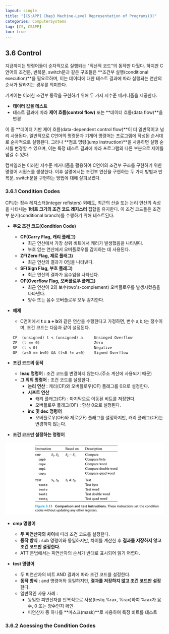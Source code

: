 ```yaml
---
layout: single
title: "[CS:APP] Chap3 Machine-Level Representation of Programs(3)"
categories: ComputerSystems
tag: [CS, CSAPP]
toc: true
---
```


## 3.6 Control
 
 지금까지는 명령어들이 순차적으로 실행되는 "직선적 코드"의 동작만 다뤘다. 하지만 C언어의 조건문, 반복문, switch문과 같은 구조들은 **조건부 실행(conditional execution)**을 필요로하며, 이는 데이터에 대한 테스트 결과에 따라 실행되는 연산의 순서가 달라지는 경우를 의미한다.

 기계어는 이러한 조건부 동작을 구현하기 위해 두 가지 저수준 메커니즘을 제공한다.
 - **데이터 값을 테스트**
 - 테스트 결과에 따라 **제어 흐름(control flow)** 또는 **데이터 흐름(data flow)**을 변경

 이 중 **데이터 기반 제어 흐름(data-dependent control flow)**이 더 일반적이고 널리 사용된다. 일반적으로 C언어의 명령문과 기계어 명령어는 프로그램에 작성된 순서대로 순차적으로 실행된다. 그러나 **점프 명령(jump instruction)**을 사용하면 실행 순서를 변경할 수 있으며, 이는 특정 테스트 결과에 따라 프로그램의 다른 부분으로 제어를 넘길 수 있다.

 컴파일러는 이러한 저수준 메커니즘을 활용하여 C언어의 조건부 구조를 구현하기 위한 명령어 시퀀스를 생성한다. 이후 설명에서는 조건부 연산을 구현하는 두 가지 방법과 반복문, switch문을 구현하는 방법에 대해 살펴보곘다.

### 3.6.1 Condition Codes

 CPU는 정수 레지스터(integer refisters) 외에도, 최근의 산술 또는 논리 연산의 속성을 나타내는 **1비트 크기의 조건 코드 레지스터** 집합을 유지한다. 이 조건 코드들은 조건부 분기(conditional branch)를 수행하기 위해 테스트된다.

 - **주요 조건 코드(Condition Code)**
    - **CF(Carry Flag, 캐리 플래그)**
        - 최근 연산에서 가장 상위 비트에서 캐리가 발생했음을 나타낸다.
        - 부호 없는 연산에서 오버플로우를 감지하는 데 사용된다.
    - **ZF(Zero Flag, 제로 플래그)**
        - 최근 연산의 결과가 0임을 나타낸다.
    - **SF(Sign Flag, 부호 플래그)**
        - 최근 연산의 결과가 음수임을 나타낸다.
    - **OF(Overflow Flag, 오버플로우 플래그)**
        - 최근 연산이 2의 보수(two's-complement) 오버플로우를 발생시켰음을 나타낸다.
        - 양수 또는 음수 오버플로우 모두 감지한다.

 - **예제**
    - C언어에서 **t = a + b**와 같은 연산을 수행한다고 가정하면, 변수 a,b,t는 정수이며, 조건 코드는 다음과 같이 설정된다.

    ```
    CF  (unsigned) t < (unsigned) a     Unsinged Overflow
    ZF  (t == 0)                        Zero
    SF  (t < 0)                         Negative
    OF  (a<0 == b<0) && (t<0 != a<0)    Signed Overflow
    ```

 - **조건 코드의 동작**
    - **leaq 명령어** : 조건 코드를 변경하지 않는다.(주소 계산에 사용되기 때문)
    - **그 외의 명령어** : 조건 코드를 설정한다.
        - **논리 연산** : 캐리(CF)와 오버플로우(OF) 플래그를 0으로 설정한다.
        - **시프트 연산** 
            - 캐리 플래그(CF) : 마지막으로 이동된 비트를 저장한다.
            - 오버플로우 플래그(OF) : 항상 0으로 설정된다.
        - **inc 및 dec 명령어**
            - 오버플로우(OF)와 제로(ZF) 플래그를 설정하지만, 캐리 플래그(CF)는 변경하지 않는다.

 - **조건 코드만 설정하는 명령어**

 ![Alt text](/assets/images/Figure3_13.png)

 - **cmp 명령어**
    - **두 피연산자의 차이**에 따라 조건 코드를 설정한다.
    - **동작 방식** : sub 명령어와 동일하지만, 차이를 계산한 후 **결과를 저장하지 않고 조건 코드만 설정한다.**
    - ATT 문법에서는 피연산자의 순서가 반대로 표시되어 읽기 어렵다.

 - **test 명령어**
    - 두 피연산자의 비트 AND 결과에 따라 조건 코드를 설정한다.
    - **동작 방식** : and 명령어와 동일하지만, **결과를 저장하지 않고 조건 코드만 설정**한다.
    - 일반적인 사용 사례 : 
        - 동일한 피연산자를 반복적으로 사용(testq %rax, %rax)하여 %rax가 음수, 0 또는 양수인지 확인
        - 피연산자 중 하나를 **마스크(mask)**로 사용하여 특정 비트를 테스트

### 3.6.2 Acessing the Condition Codes
